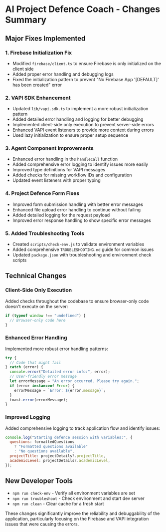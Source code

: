 # AI Project Defence Coach - Changes Summary

## Major Fixes Implemented

### 1. Firebase Initialization Fix

- Modified `firebase/client.ts` to ensure Firebase is only initialized on the client side
- Added proper error handling and debugging logs
- Fixed the initialization pattern to prevent "No Firebase App '[DEFAULT]' has been created" error

### 2. VAPI SDK Enhancement

- Updated `lib/vapi.sdk.ts` to implement a more robust initialization pattern
- Added detailed error handling and logging for better debugging
- Implemented client-side only execution to prevent server-side errors
- Enhanced VAPI event listeners to provide more context during errors
- Used lazy initialization to ensure proper setup sequence

### 3. Agent Component Improvements

- Enhanced error handling in the `handleCall` function
- Added comprehensive error logging to identify issues more easily
- Improved type definitions for VAPI messages
- Added checks for missing workflow IDs and configuration
- Updated event listeners with proper typing

### 4. Project Defence Form Fixes

- Improved form submission handling with better error messages
- Enhanced file upload error handling to continue without failing
- Added detailed logging for the request payload
- Improved error response handling to show specific error messages

### 5. Added Troubleshooting Tools

- Created `scripts/check-env.js` to validate environment variables
- Added comprehensive `TROUBLESHOOTING.md` guide for common issues
- Updated `package.json` with troubleshooting and environment check scripts

## Technical Changes

### Client-Side Only Execution

Added checks throughout the codebase to ensure browser-only code doesn't execute on the server:

```javascript
if (typeof window !== "undefined") {
  // Browser-only code here
}
```

### Enhanced Error Handling

Implemented more robust error handling patterns:

```javascript
try {
  // Code that might fail
} catch (error) {
  console.error("Detailed error info:", error);
  // User-friendly error message
  let errorMessage = "An error occurred. Please try again.";
  if (error instanceof Error) {
    errorMessage = `Error: ${error.message}`;
  }
  toast.error(errorMessage);
}
```

### Improved Logging

Added comprehensive logging to track application flow and identify issues:

```javascript
console.log("Starting defence session with variables:", {
  questions: formattedQuestions
    ? "Formatted questions available"
    : "No questions available",
  projectTitle: projectDetails?.projectTitle,
  academicLevel: projectDetails?.academicLevel,
});
```

## New Developer Tools

- `npm run check-env` - Verify all environment variables are set
- `npm run troubleshoot` - Check environment and start dev server
- `npm run clean` - Clear cache for a fresh start

These changes significantly improve the reliability and debuggability of the application, particularly focusing on the Firebase and VAPI integration issues that were causing the errors.
